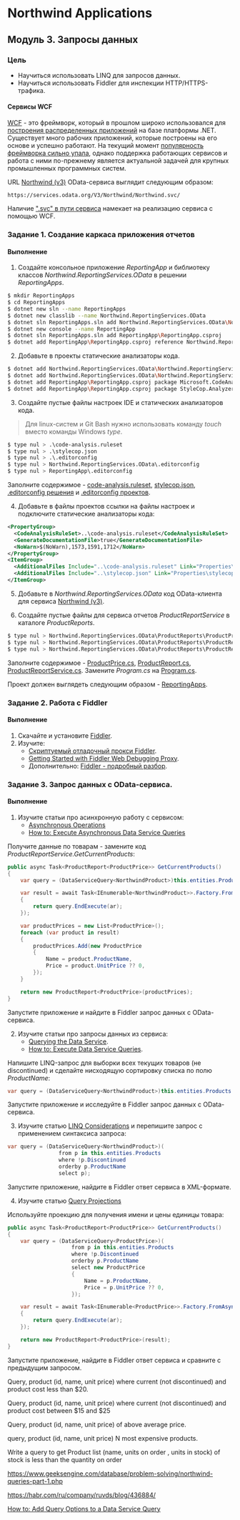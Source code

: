 # Northwind Applications

## Модуль 3. Запросы данных


### Цель

* Научиться использовать LINQ для запросов данных.
* Научиться использовать Fiddler для инспекции HTTP/HTTPS-трафика.


#### Сервисы WCF

[WCF](https://docs.microsoft.com/en-us/dotnet/framework/wcf/) - это фреймворк, который в прошлом широко использовался для [построения распределенных приложений](http://sergeyteplyakov.blogspot.com/2011/02/wcf.html) на базе платформы .NET. Существует много рабочих приложений, которые построены на его основе и успешно работают. На текущий момент [популярность фреймворка сильно упала](https://github.com/dotnet/wcf/issues/1784), однако поддержка работающих сервисов и работа с ними по-прежнему является актуальной задачей для крупных промышленных программных систем.

URL [Northwind (v3)](https://www.odata.org/odata-services/) OData-сервиса выглядит следующим образом:

```
https://services.odata.org/V3/Northwind/Northwind.svc/
```

Наличие [".svc" в пути сервиса](https://stackoverflow.com/questions/17363429/does-a-wcf-service-always-use-an-svc-file) намекает на реализацию сервиса с помощью WCF.


### Задание 1. Создание каркаса приложения отчетов

#### Выполнение

1. Создайте консольное приложение _ReportingApp_ и библиотеку классов _Northwind.ReportingServices.OData_ в решении _ReportingApps_.

```sh
$ mkdir ReportingApps
$ cd ReportingApps
$ dotnet new sln --name ReportingApps
$ dotnet new classlib --name Northwind.ReportingServices.OData
$ dotnet sln ReportingApps.sln add Northwind.ReportingServices.OData\Northwind.ReportingServices.OData.csproj
$ dotnet new console --name ReportingApp
$ dotnet sln ReportingApps.sln add ReportingApp\ReportingApp.csproj
$ dotnet add ReportingApp\ReportingApp.csproj reference Northwind.ReportingServices.OData\Northwind.ReportingServices.OData.csproj
```

2. Добавьте в проекты статические анализаторы кода.

```sh
$ dotnet add Northwind.ReportingServices.OData\Northwind.ReportingServices.OData.csproj package Microsoft.CodeAnalysis.FxCopAnalyzers
$ dotnet add Northwind.ReportingServices.OData\Northwind.ReportingServices.OData.csproj package StyleCop.Analyzers
$ dotnet add ReportingApp\ReportingApp.csproj package Microsoft.CodeAnalysis.FxCopAnalyzers
$ dotnet add ReportingApp\ReportingApp.csproj package StyleCop.Analyzers
```

3. Создайте пустые файлы настроек IDE и статических анализаторов кода.

> Для linux-систем и Git Bash нужно использовать команду _touch_ вместо команды Windows _type_.

```sh
$ type nul > .\code-analysis.ruleset
$ type nul > .\stylecop.json
$ type nul > .\.editorconfig
$ type nul > Northwind.ReportingServices.OData\.editorconfig
$ type nul > ReportingApp\.editorconfig
```

Заполните содержимое - [code-analysis.ruleset](ReportingApps/code-analysis.ruleset), [stylecop.json](ReportingApps/stylecop.json), [.editorconfig решения](ReportingApps/.editorconfig) и [.editorconfig проектов](ReportingApps/ReportingApp/.editorconfig).

4. Добавьте в файлы проектов ссылки на файлы настроек и подключите статические анализаторы кода:

```xml
<PropertyGroup>
  <CodeAnalysisRuleSet>..\code-analysis.ruleset</CodeAnalysisRuleSet>
  <GenerateDocumentationFile>true</GenerateDocumentationFile>
  <NoWarn>$(NoWarn),1573,1591,1712</NoWarn>
</PropertyGroup>
<ItemGroup>
  <AdditionalFiles Include="..\code-analysis.ruleset" Link="Properties\code-analysis.ruleset" />
  <AdditionalFiles Include="..\stylecop.json" Link="Properties\stylecop.json" />
</ItemGroup>
```

5. Добавьте в _Northwind.ReportingServices.OData_ код OData-клиента для сервиса [Northwind (v3)](https://www.odata.org/odata-services/).

6. Создайте пустые файлы для сервиса отчетов _ProductReportService_ в каталоге _ProductReports_.

```sh
$ type nul > Northwind.ReportingServices.OData\ProductReports\ProductPrice.cs
$ type nul > Northwind.ReportingServices.OData\ProductReports\ProductReport.cs
$ type nul > Northwind.ReportingServices.OData\ProductReports\ProductReportService.cs
```
Заполните содержимое - [ProductPrice.cs](ReportingApps/Northwind.ReportingServices.OData/ProductReports/ProductPrice.cs), [ProductReport.cs](ReportingApps/Northwind.ReportingServices.OData/ProductReports/ProductReport.cs), [ProductReportService.cs](ReportingApps/Northwind.ReportingServices.OData/ProductReports/ProductReportService.cs). Замените _Program.cs_ на [Program.cs](ReportingApps/ReportingApp/Program.cs).

Проект должен выглядеть следующим образом - [ReportingApps](ReportingApps/).


### Задание 2. Работа с Fiddler

#### Выполнение

1. Скачайте и установите [Fiddler](https://www.telerik.com/fiddler).
2. Изучите:
	* [Скриптуемый отладочный прокси Fiddler](https://learn.javascript.ru/fiddler).
	* [Getting Started with Fiddler Web Debugging Proxy](https://www.youtube.com/watch?v=gujBKFGwjd4).
	* Дополнительно: [Fiddler - подробный разбор](https://www.youtube.com/watch?v=YPg18W7O8aU).


### Задание 3. Запрос данных с OData-сервиса.

#### Выполнение

1. Изучите статьи про асинхронную работу с сервисом:
	* [Asynchronous Operations](https://docs.microsoft.com/en-us/dotnet/framework/data/wcf/asynchronous-operations-wcf-data-services)
	* [How to: Execute Asynchronous Data Service Queries](https://docs.microsoft.com/en-us/dotnet/framework/data/wcf/how-to-execute-asynchronous-data-service-queries-wcf-data-services)

Получите данные по товарам - замените код _ProductReportService.GetCurrentProducts_:

```cs
public async Task<ProductReport<ProductPrice>> GetCurrentProducts()
{
    var query = (DataServiceQuery<NorthwindProduct>)this.entities.Products;

    var result = await Task<IEnumerable<NorthwindProduct>>.Factory.FromAsync(query.BeginExecute(null, null), (ar) =>
    {
        return query.EndExecute(ar);
    });

    var productPrices = new List<ProductPrice>();
    foreach (var product in result)
    {
        productPrices.Add(new ProductPrice
        {
            Name = product.ProductName,
            Price = product.UnitPrice ?? 0,
        });
    }

    return new ProductReport<ProductPrice>(productPrices);
}
```

Запустите приложение и найдите в Fiddler запрос данных с OData-сервиса.

2. Изучите статьи про запросы данных из сервиса: 
	* [Querying the Data Service](https://docs.microsoft.com/en-us/dotnet/framework/data/wcf/querying-the-data-service-wcf-data-services).
	* [How to: Execute Data Service Queries](https://docs.microsoft.com/en-us/dotnet/framework/data/wcf/how-to-execute-data-service-queries-wcf-data-services).

Напишите LINQ-запрос для выборки всех текущих товаров (не discontinued) и сделайте нисходящую сортировку списка по полю _ProductName_:

```cs
var query = (DataServiceQuery<NorthwindProduct>)this.entities.Products.Where(p => !p.Discontinued).OrderBy(p => p.ProductName);
```

Запустите приложение и исследуйте в Fiddler запрос данных с OData-сервиса.

3. Изучите статью [LINQ Considerations](https://docs.microsoft.com/en-us/dotnet/framework/data/wcf/linq-considerations-wcf-data-services) и перепишите запрос с применением синтаксиса запроса:

```cs
var query = (DataServiceQuery<NorthwindProduct>)(
                from p in this.entities.Products
                where !p.Discontinued
                orderby p.ProductName
                select p);
```

Запустите приложение, найдите в Fiddler ответ сервиса в XML-формате.

4. Изучите статью [Query Projections](https://docs.microsoft.com/en-us/dotnet/framework/data/wcf/query-projections-wcf-data-services)

Используйте проекцию для получения имени и цены единицы товара:

```cs
public async Task<ProductReport<ProductPrice>> GetCurrentProducts()
{
    var query = (DataServiceQuery<ProductPrice>)(
                    from p in this.entities.Products
                    where !p.Discontinued
                    orderby p.ProductName
                    select new ProductPrice
                    {
                        Name = p.ProductName,
                        Price = p.UnitPrice ?? 0,
                    });

    var result = await Task<IEnumerable<ProductPrice>>.Factory.FromAsync(query.BeginExecute(null, null), (ar) =>
    {
        return query.EndExecute(ar);
    });

    return new ProductReport<ProductPrice>(result);
}
```

Запустите приложение, найдите в Fiddler ответ сервиса и сравните с предыдущим запросом.



Query, product (id, name, unit price) where current (not discontinued) and product cost less than $20.

Query, product (id, name, unit price) where current (not discontinued) and product cost between $15 and $25

Query, product (id, name, unit price) of above average price.

query, product (id, name, unit price) N most expensive products.

Write a query to get Product list (name, units on order , units in stock) of stock is less than the quantity on order

https://www.geeksengine.com/database/problem-solving/northwind-queries-part-1.php

https://habr.com/ru/company/ruvds/blog/436884/


[How to: Add Query Options to a Data Service Query](https://docs.microsoft.com/en-us/dotnet/framework/data/wcf/how-to-add-query-options-to-a-data-service-query-wcf-data-services)
